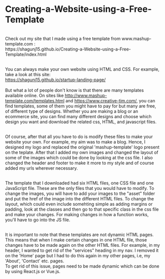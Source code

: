 # Creating-a-Website-using-a-Free-Template
<br>
Check out my site that I made using a free template from www.mashup-template.com : <br>
https://shagunj15.github.io/Creating-a-Website-using-a-Free-Template/index.html <br><br>

You can always make your own website using HTML and CSS. For example, take a look at this site:<br>
https://shagunj15.github.io/startup-landing-page/ <br><br>
But what a lot of people don't know is that there are many templates available online. On sites like http://www.mashup-template.com/templates.html and https://www.creative-tim.com/, you can find templates, some of them you might have to pay for but many are free, of different type of designs. Whether you are making a blog or an ecommerce site, you can find many different designs and choose which design you want and download the related css, HTML, and javascript files. <br><br>

Of course, after that all you have to do is modify these files to make your website your own. For example, my aim was to make a blog. Hence, I designed my logo and replaced the original 'mashup-template' logo present on the teplate. After that I added my own images and changed the layout of some of the images which could be done by looking at the css file. I also changed the header and footer to make it more to my style and of course added my urls wherever necessary. <br><br>

The template that I downloaded had six HTML files, one CSS file and one JavaScript file. These are the only files that you would have to modify. To change the images, you will have to add your images to the "asset" folder and put the href of the image into the different HTML files. To change the layout, which could even include somehting simple as adding margins or padding, look at the classes and then go to that specific class in the css file and make your changes. For making changes in how a function works, you'll have to go into the JS file.<br><br>

It is important to note that these templates are not dynamic HTML pages. This means that when I make certain changes in one HTML file, those changes have to be made again on the other HTML files. For example, in my header, I wanted to get rid of the "services" heading in my nav. I removed it on the 'Home' page but I had to do this again in my other pages, i.e, my 'About', 'Contact' etc. pages. <br>
To get rid of this issue, pages need to be made dynamic which can be done by using React.js or Vue.js. 
